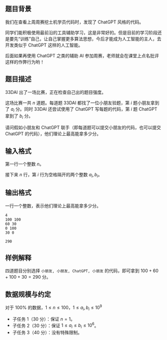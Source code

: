 ## 题目背景

我们在查看上周周赛挖土机学员代码时，发现了 ChatGPT 风格的代码。

同学们能积极使用最前沿的工具辅助学习，这是非常好的。但是目前的学习阶段还是要先“训练”自己，让自己掌握更多算法思想，今后才能成为人工智能的主人，去开发类似于 ChatGPT 这样的人工智能。

后面如果再使用 ChatGPT 之类的辅助 AI 参加周赛，老师就会在课堂上点名批评这样的作弊行为哟！

## 题目描述

33DAI 出了一场比赛，正在检查自己出的题目强度。

这场比赛一共 $n$ 道题。每道题 33DAI 都找了一位小朋友验题，第 $i$ 题小朋友拿到了 $a_i$ 分。同时 33DAI 还尝试使用了 ChatGPT 写每题的代码，第 $i$ 题 ChatGPT 拿到了 $b_i$ 分。

请问假如小朋友和 ChatGPT 联手（即每道题可以提交小朋友的代码，也可以提交 ChatGPT 的代码），他们理论上最高能拿多少分。

## 输入格式

第一行一个整数 $n$。  

接下来 $n$ 行，第 $i$ 行为空格隔开的两个整数 $a_i,b_i$。

## 输出格式

一行一个整数，表示他们理论上最高能拿多少分。

```input1
4
100 100
60 30
0 100
30 0
```

```output1
290
```

## 样例解释

四道题目分别选择 `小朋友, 小朋友, ChatGPT, 小朋友` 的代码，即可拿到 $100+60+100+30=290$ 分。

## 数据规模与约定

对于 $100\%$ 的数据，$1\le n \le 100$，$1\le a_i,b_i\le 10^9$

- 子任务 1（30 分）：保证 $n=1$。
- 子任务 2（30 分）：保证 $1\le a_i\le b_i\le 10^6$。
- 子任务 3（40 分）：没有特殊限制。